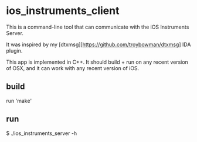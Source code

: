 # ios\_instruments\_client

This is a command-line tool that can communicate with the iOS Instruments Server.

It was inspired by my [dtxmsg][https://github.com/troybowman/dtxmsg] IDA plugin.

This app is implemented in C++. It should build + run on any recent version of OSX,
and it can work with any recent version of iOS.

## build

run 'make'

## run

$ ./ios\_instruments\_server -h
